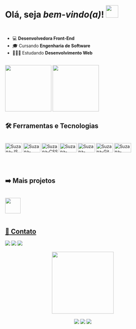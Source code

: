 # Olá, seja _bem-vindo(a)_! <img src="https://media.giphy.com/media/hvRJCLFzcasrR4ia7z/giphy.gif" width="40px">

<br>

* 💻 **Desenvolvedora Front-End**
* 🎓 Cursando **Engenharia de Software**
* 👩🏻‍💻 Estudando **Desenvolvimento Web**

<br>

<div>
  <img height="150em" src="https://github-readme-stats.vercel.app/api?username=suzanadossantos&show_icons=true&theme=github_dark"/>
  <img height="150em" src="https://github-readme-stats.vercel.app/api/top-langs/?username=suzanadossantos&layout=compact&langs_count=7&theme=github_dark"/>
</div>

## 🛠️ Ferramentas e Tecnologias

<div style="display: inline_block"><br>
   <img align="center" alt="Suzana-JS" height="30" width="55" src="https://cdn.jsdelivr.net/gh/devicons/devicon/icons/javascript/javascript-plain.svg">
   <img align="center" alt="Suzana-HTML" height="30" width="55" src="https://cdn.jsdelivr.net/gh/devicons/devicon/icons/html5/html5-plain.svg">
   <img align="center" alt="Suzana-CSS" height="30" width="55" src="https://cdn.jsdelivr.net/gh/devicons/devicon/icons/css3/css3-plain.svg">
   <img align="center" alt="Suzana-C++" height="30" width="55" src="https://cdn.jsdelivr.net/gh/devicons/devicon/icons/cplusplus/cplusplus-line.svg">
   <img align="center" alt="Suzana-JAVA" height="30" width="55" src="https://cdn.jsdelivr.net/gh/devicons/devicon/icons/java/java-original.svg">
   <img align="center" alt="Suzana-Git" height="30" width="55" src="https://cdn.jsdelivr.net/gh/devicons/devicon/icons/git/git-original.svg"/>
  <img align="center" alt="Suzana-Figma" height="30" width="55" src="https://cdn.jsdelivr.net/gh/devicons/devicon/icons/figma/figma-original.svg"/>
</div>

<br><br>

## ➡️ Mais projetos

  <div><br>
    <a href = "https://codepen.io/Suzana070">
    <img height="50px" src="https://cdn.icon-icons.com/icons2/2699/PNG/512/codepen_tile_logo_icon_170346.png">
  </div> 
      
<br>
      
## 📱 Contato

<div> 
    <a href="https://www.linkedin.com/in/suzana-dos-santos-dev/" target="_blank">
    <img src="https://img.shields.io/badge/-LinkedIn-%230077B5?style=for-the-badge&logo=linkedin&logoColor=white" target="_blank"></a> 
    <a href="https://instagram.com/suzana_dos_santos_7/" target="_blank">
    <img src="https://img.shields.io/badge/-Instagram-%23E4405F?style=for-the-badge&logo=instagram&logoColor=white" target="_blank"></a>
    <a href = "mailto:suzanadesenvolvedora@gmail.com">
    <img src="https://img.shields.io/badge/-Gmail-%23333?style=for-the-badge&logo=gmail&logoColor=white" target="_blank"></a>
  </div> 
    
  <br>
      
<div align="center">
  <img align="center" src="https://user-images.githubusercontent.com/94690066/193809667-bb786d49-84da-4651-8308-bd46a05398c1.svg" width="200px">
  <br><br>
  <img src="https://komarev.com/ghpvc/?username=suzanadossantos&color=blue&style=for-the-badge">
  <img src="https://img.shields.io/github/followers/suzanadossantos?style=for-the-badge">
  <img src="https://img.shields.io/github/stars/suzanadossantos?style=for-the-badge">
</div>
